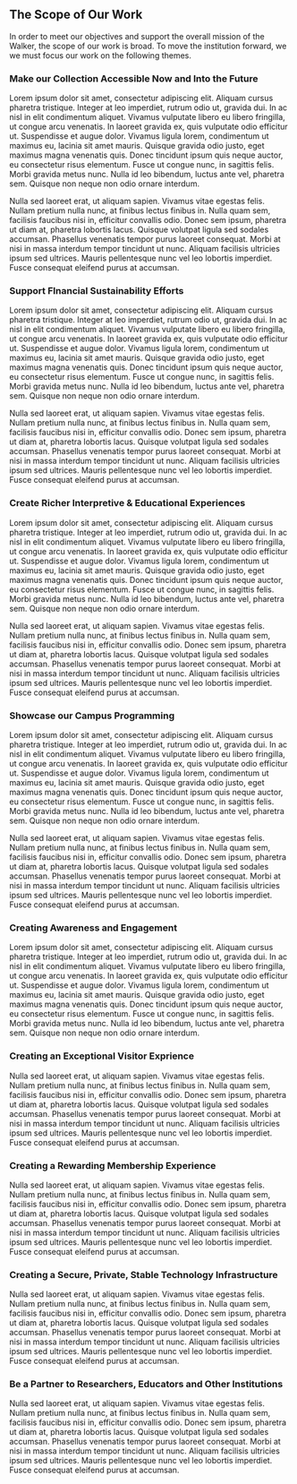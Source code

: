 ## The Scope of Our Work
In order to meet our objectives and support the overall mission of the Walker, the scope of our work is broad. To move the institution forward, we we must focus our work on the following themes. 

### Make our Collection Accessible Now and Into the Future
Lorem ipsum dolor sit amet, consectetur adipiscing elit. Aliquam cursus pharetra tristique. Integer at leo imperdiet, rutrum odio ut, gravida dui. In ac nisl in elit condimentum aliquet. Vivamus vulputate libero eu libero fringilla, ut congue arcu venenatis. In laoreet gravida ex, quis vulputate odio efficitur ut. Suspendisse et augue dolor. Vivamus ligula lorem, condimentum ut maximus eu, lacinia sit amet mauris. Quisque gravida odio justo, eget maximus magna venenatis quis. Donec tincidunt ipsum quis neque auctor, eu consectetur risus elementum. Fusce ut congue nunc, in sagittis felis. Morbi gravida metus nunc. Nulla id leo bibendum, luctus ante vel, pharetra sem. Quisque non neque non odio ornare interdum.

Nulla sed laoreet erat, ut aliquam sapien. Vivamus vitae egestas felis. Nullam pretium nulla nunc, at finibus lectus finibus in. Nulla quam sem, facilisis faucibus nisi in, efficitur convallis odio. Donec sem ipsum, pharetra ut diam at, pharetra lobortis lacus. Quisque volutpat ligula sed sodales accumsan. Phasellus venenatis tempor purus laoreet consequat. Morbi at nisi in massa interdum tempor tincidunt ut nunc. Aliquam facilisis ultricies ipsum sed ultrices. Mauris pellentesque nunc vel leo lobortis imperdiet. Fusce consequat eleifend purus at accumsan.

### Support FInancial Sustainability Efforts
Lorem ipsum dolor sit amet, consectetur adipiscing elit. Aliquam cursus pharetra tristique. Integer at leo imperdiet, rutrum odio ut, gravida dui. In ac nisl in elit condimentum aliquet. Vivamus vulputate libero eu libero fringilla, ut congue arcu venenatis. In laoreet gravida ex, quis vulputate odio efficitur ut. Suspendisse et augue dolor. Vivamus ligula lorem, condimentum ut maximus eu, lacinia sit amet mauris. Quisque gravida odio justo, eget maximus magna venenatis quis. Donec tincidunt ipsum quis neque auctor, eu consectetur risus elementum. Fusce ut congue nunc, in sagittis felis. Morbi gravida metus nunc. Nulla id leo bibendum, luctus ante vel, pharetra sem. Quisque non neque non odio ornare interdum.

Nulla sed laoreet erat, ut aliquam sapien. Vivamus vitae egestas felis. Nullam pretium nulla nunc, at finibus lectus finibus in. Nulla quam sem, facilisis faucibus nisi in, efficitur convallis odio. Donec sem ipsum, pharetra ut diam at, pharetra lobortis lacus. Quisque volutpat ligula sed sodales accumsan. Phasellus venenatis tempor purus laoreet consequat. Morbi at nisi in massa interdum tempor tincidunt ut nunc. Aliquam facilisis ultricies ipsum sed ultrices. Mauris pellentesque nunc vel leo lobortis imperdiet. Fusce consequat eleifend purus at accumsan.

### Create Richer Interpretive & Educational Experiences
Lorem ipsum dolor sit amet, consectetur adipiscing elit. Aliquam cursus pharetra tristique. Integer at leo imperdiet, rutrum odio ut, gravida dui. In ac nisl in elit condimentum aliquet. Vivamus vulputate libero eu libero fringilla, ut congue arcu venenatis. In laoreet gravida ex, quis vulputate odio efficitur ut. Suspendisse et augue dolor. Vivamus ligula lorem, condimentum ut maximus eu, lacinia sit amet mauris. Quisque gravida odio justo, eget maximus magna venenatis quis. Donec tincidunt ipsum quis neque auctor, eu consectetur risus elementum. Fusce ut congue nunc, in sagittis felis. Morbi gravida metus nunc. Nulla id leo bibendum, luctus ante vel, pharetra sem. Quisque non neque non odio ornare interdum.

Nulla sed laoreet erat, ut aliquam sapien. Vivamus vitae egestas felis. Nullam pretium nulla nunc, at finibus lectus finibus in. Nulla quam sem, facilisis faucibus nisi in, efficitur convallis odio. Donec sem ipsum, pharetra ut diam at, pharetra lobortis lacus. Quisque volutpat ligula sed sodales accumsan. Phasellus venenatis tempor purus laoreet consequat. Morbi at nisi in massa interdum tempor tincidunt ut nunc. Aliquam facilisis ultricies ipsum sed ultrices. Mauris pellentesque nunc vel leo lobortis imperdiet. Fusce consequat eleifend purus at accumsan.

### Showcase our Campus Programming
Lorem ipsum dolor sit amet, consectetur adipiscing elit. Aliquam cursus pharetra tristique. Integer at leo imperdiet, rutrum odio ut, gravida dui. In ac nisl in elit condimentum aliquet. Vivamus vulputate libero eu libero fringilla, ut congue arcu venenatis. In laoreet gravida ex, quis vulputate odio efficitur ut. Suspendisse et augue dolor. Vivamus ligula lorem, condimentum ut maximus eu, lacinia sit amet mauris. Quisque gravida odio justo, eget maximus magna venenatis quis. Donec tincidunt ipsum quis neque auctor, eu consectetur risus elementum. Fusce ut congue nunc, in sagittis felis. Morbi gravida metus nunc. Nulla id leo bibendum, luctus ante vel, pharetra sem. Quisque non neque non odio ornare interdum.

Nulla sed laoreet erat, ut aliquam sapien. Vivamus vitae egestas felis. Nullam pretium nulla nunc, at finibus lectus finibus in. Nulla quam sem, facilisis faucibus nisi in, efficitur convallis odio. Donec sem ipsum, pharetra ut diam at, pharetra lobortis lacus. Quisque volutpat ligula sed sodales accumsan. Phasellus venenatis tempor purus laoreet consequat. Morbi at nisi in massa interdum tempor tincidunt ut nunc. Aliquam facilisis ultricies ipsum sed ultrices. Mauris pellentesque nunc vel leo lobortis imperdiet. Fusce consequat eleifend purus at accumsan.

### Creating Awareness and Engagement
Lorem ipsum dolor sit amet, consectetur adipiscing elit. Aliquam cursus pharetra tristique. Integer at leo imperdiet, rutrum odio ut, gravida dui. In ac nisl in elit condimentum aliquet. Vivamus vulputate libero eu libero fringilla, ut congue arcu venenatis. In laoreet gravida ex, quis vulputate odio efficitur ut. Suspendisse et augue dolor. Vivamus ligula lorem, condimentum ut maximus eu, lacinia sit amet mauris. Quisque gravida odio justo, eget maximus magna venenatis quis. Donec tincidunt ipsum quis neque auctor, eu consectetur risus elementum. Fusce ut congue nunc, in sagittis felis. Morbi gravida metus nunc. Nulla id leo bibendum, luctus ante vel, pharetra sem. Quisque non neque non odio ornare interdum.

### Creating an Exceptional Visitor Exprience
Nulla sed laoreet erat, ut aliquam sapien. Vivamus vitae egestas felis. Nullam pretium nulla nunc, at finibus lectus finibus in. Nulla quam sem, facilisis faucibus nisi in, efficitur convallis odio. Donec sem ipsum, pharetra ut diam at, pharetra lobortis lacus. Quisque volutpat ligula sed sodales accumsan. Phasellus venenatis tempor purus laoreet consequat. Morbi at nisi in massa interdum tempor tincidunt ut nunc. Aliquam facilisis ultricies ipsum sed ultrices. Mauris pellentesque nunc vel leo lobortis imperdiet. Fusce consequat eleifend purus at accumsan.

### Creating a Rewarding Membership Experience
Nulla sed laoreet erat, ut aliquam sapien. Vivamus vitae egestas felis. Nullam pretium nulla nunc, at finibus lectus finibus in. Nulla quam sem, facilisis faucibus nisi in, efficitur convallis odio. Donec sem ipsum, pharetra ut diam at, pharetra lobortis lacus. Quisque volutpat ligula sed sodales accumsan. Phasellus venenatis tempor purus laoreet consequat. Morbi at nisi in massa interdum tempor tincidunt ut nunc. Aliquam facilisis ultricies ipsum sed ultrices. Mauris pellentesque nunc vel leo lobortis imperdiet. Fusce consequat eleifend purus at accumsan.

### Creating a Secure, Private, Stable Technology Infrastructure
Nulla sed laoreet erat, ut aliquam sapien. Vivamus vitae egestas felis. Nullam pretium nulla nunc, at finibus lectus finibus in. Nulla quam sem, facilisis faucibus nisi in, efficitur convallis odio. Donec sem ipsum, pharetra ut diam at, pharetra lobortis lacus. Quisque volutpat ligula sed sodales accumsan. Phasellus venenatis tempor purus laoreet consequat. Morbi at nisi in massa interdum tempor tincidunt ut nunc. Aliquam facilisis ultricies ipsum sed ultrices. Mauris pellentesque nunc vel leo lobortis imperdiet. Fusce consequat eleifend purus at accumsan.

### Be a Partner to Researchers, Educators and Other Institutions
Nulla sed laoreet erat, ut aliquam sapien. Vivamus vitae egestas felis. Nullam pretium nulla nunc, at finibus lectus finibus in. Nulla quam sem, facilisis faucibus nisi in, efficitur convallis odio. Donec sem ipsum, pharetra ut diam at, pharetra lobortis lacus. Quisque volutpat ligula sed sodales accumsan. Phasellus venenatis tempor purus laoreet consequat. Morbi at nisi in massa interdum tempor tincidunt ut nunc. Aliquam facilisis ultricies ipsum sed ultrices. Mauris pellentesque nunc vel leo lobortis imperdiet. Fusce consequat eleifend purus at accumsan.

